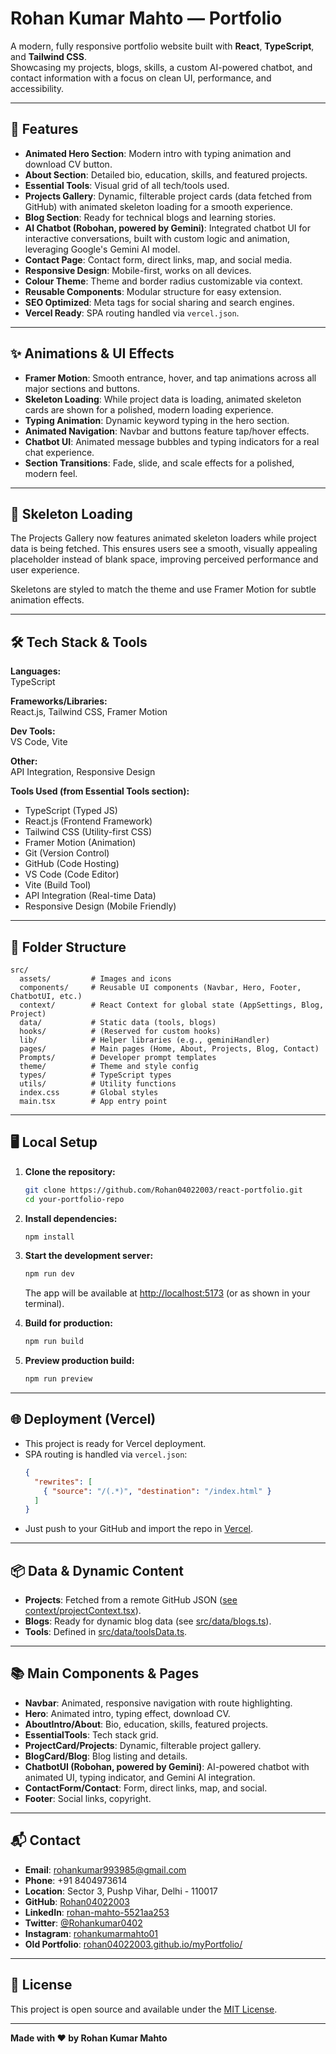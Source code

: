 # Rohan Kumar Mahto — Portfolio

A modern, fully responsive portfolio website built with **React**, **TypeScript**, and **Tailwind CSS**.  
Showcasing my projects, blogs, skills, a custom AI-powered chatbot, and contact information with a focus on clean UI, performance, and accessibility.

---

## 🚀 Features

- **Animated Hero Section**: Modern intro with typing animation and download CV button.
- **About Section**: Detailed bio, education, skills, and featured projects.
- **Essential Tools**: Visual grid of all tech/tools used.
- **Projects Gallery**: Dynamic, filterable project cards (data fetched from GitHub) with animated skeleton loading for a smooth experience.
- **Blog Section**: Ready for technical blogs and learning stories.
- **AI Chatbot (Robohan, powered by Gemini)**: Integrated chatbot UI for interactive conversations, built with custom logic and animation, leveraging Google's Gemini AI model.
- **Contact Page**: Contact form, direct links, map, and social media.
- **Responsive Design**: Mobile-first, works on all devices.
- **Colour Theme**: Theme and border radius customizable via context.
- **Reusable Components**: Modular structure for easy extension.
- **SEO Optimized**: Meta tags for social sharing and search engines.
- **Vercel Ready**: SPA routing handled via `vercel.json`.

---

## ✨ Animations & UI Effects

- **Framer Motion**: Smooth entrance, hover, and tap animations across all major sections and buttons.
- **Skeleton Loading**: While project data is loading, animated skeleton cards are shown for a polished, modern loading experience.
- **Typing Animation**: Dynamic keyword typing in the hero section.
- **Animated Navigation**: Navbar and buttons feature tap/hover effects.
- **Chatbot UI**: Animated message bubbles and typing indicators for a real chat experience.
- **Section Transitions**: Fade, slide, and scale effects for a polished, modern feel.

---

## 🦴 Skeleton Loading

The Projects Gallery now features animated skeleton loaders while project data is being fetched. This ensures users see a smooth, visually appealing placeholder instead of blank space, improving perceived performance and user experience.

Skeletons are styled to match the theme and use Framer Motion for subtle animation effects.

---

## 🛠️ Tech Stack & Tools

**Languages:**  
TypeScript

**Frameworks/Libraries:**  
React.js, Tailwind CSS, Framer Motion

**Dev Tools:**  
VS Code, Vite

**Other:**  
API Integration, Responsive Design

**Tools Used (from Essential Tools section):**
- TypeScript (Typed JS)
- React.js (Frontend Framework)
- Tailwind CSS (Utility-first CSS)
- Framer Motion (Animation)
- Git (Version Control)
- GitHub (Code Hosting)
- VS Code (Code Editor)
- Vite (Build Tool)
- API Integration (Real-time Data)
- Responsive Design (Mobile Friendly)

---

## 📁 Folder Structure

```
src/
  assets/         # Images and icons
  components/     # Reusable UI components (Navbar, Hero, Footer, ChatbotUI, etc.)
  context/        # React Context for global state (AppSettings, Blog, Project)
  data/           # Static data (tools, blogs)
  hooks/          # (Reserved for custom hooks)
  lib/            # Helper libraries (e.g., geminiHandler)
  pages/          # Main pages (Home, About, Projects, Blog, Contact)
  Prompts/        # Developer prompt templates
  theme/          # Theme and style config
  types/          # TypeScript types
  utils/          # Utility functions
  index.css       # Global styles
  main.tsx        # App entry point
```

---

## 🖥️ Local Setup

1. **Clone the repository:**
   ```bash
   git clone https://github.com/Rohan04022003/react-portfolio.git
   cd your-portfolio-repo
   ```

2. **Install dependencies:**
   ```bash
   npm install
   ```

3. **Start the development server:**
   ```bash
   npm run dev
   ```
   The app will be available at [http://localhost:5173](http://localhost:5173) (or as shown in your terminal).

4. **Build for production:**
   ```bash
   npm run build
   ```

5. **Preview production build:**
   ```bash
   npm run preview
   ```

---

## 🌐 Deployment (Vercel)

- This project is ready for Vercel deployment.
- SPA routing is handled via `vercel.json`:
  ```json
  {
    "rewrites": [
      { "source": "/(.*)", "destination": "/index.html" }
    ]
  }
  ```
- Just push to your GitHub and import the repo in [Vercel](https://vercel.com/).

---

## 📦 Data & Dynamic Content

- **Projects**: Fetched from a remote GitHub JSON ([see context/projectContext.tsx](src/context/projectContext.tsx)).
- **Blogs**: Ready for dynamic blog data (see [src/data/blogs.ts](src/data/blogs.ts)).
- **Tools**: Defined in [src/data/toolsData.ts](src/data/toolsData.ts).

---

## 📚 Main Components & Pages

- **Navbar**: Animated, responsive navigation with route highlighting.
- **Hero**: Animated intro, typing effect, download CV.
- **AboutIntro/About**: Bio, education, skills, featured projects.
- **EssentialTools**: Tech stack grid.
- **ProjectCard/Projects**: Dynamic, filterable project gallery.
- **BlogCard/Blog**: Blog listing and details.
- **ChatbotUI (Robohan, powered by Gemini)**: AI-powered chatbot with animated UI, typing indicator, and Gemini AI integration.
- **ContactForm/Contact**: Form, direct links, map, and social.
- **Footer**: Social links, copyright.

---

## 📬 Contact

- **Email**: rohankumar993985@gmail.com
- **Phone**: +91 8404973614
- **Location**: Sector 3, Pushp Vihar, Delhi - 110017
- **GitHub**: [Rohan04022003](https://github.com/Rohan04022003)
- **LinkedIn**: [rohan-mahto-5521aa253](https://www.linkedin.com/in/rohan-mahto-5521aa253/)
- **Twitter**: [@Rohankumar0402](https://x.com/@Rohankumar0402)
- **Instagram**: [rohankumarmahto01](https://www.instagram.com/rohankumarmahto01/)
- **Old Portfolio**: [rohan04022003.github.io/myPortfolio/](https://rohan04022003.github.io/myPortfolio/)

---

## 📝 License

This project is open source and available under the [MIT License](LICENSE).

---

**Made with ❤️ by Rohan Kumar Mahto**
